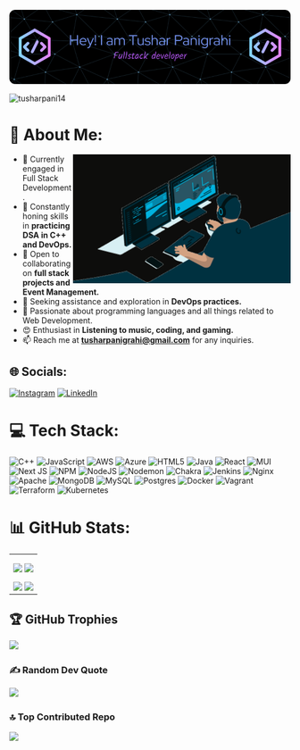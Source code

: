 ![Header](./github-header-image.png)

<p align="left"> <img src="https://komarev.com/ghpvc/?username=tusharpani14&label=Profile%20views&color=0e75b6&style=flat" alt="tusharpani14" /> </p>



# 💫 About Me:
<img align="right" alt="coding" width="390" src="https://raw.githubusercontent.com/Potential17/Potential17/master/user%20(2).gif">

- 🔭 Currently engaged in Full Stack Development.  
- 🌱 Constantly honing skills in **practicing DSA in C++ and DevOps.**  
- 👯 Open to collaborating on **full stack projects and Event Management.**  
- 🤝 Seeking assistance and exploration in **DevOps practices.**  
- 💭 Passionate about programming languages and all things related to Web Development.  
- 😍 Enthusiast in **Listening to music, coding, and gaming.**  
- 📫 Reach me at **tusharpanigrahi@gmail.com** for any inquiries.

## 🌐 Socials:
[![Instagram](https://img.shields.io/badge/Instagram-%23E4405F.svg?logo=Instagram&logoColor=white)](https://instagram.com/pani.tushar) [![LinkedIn](https://img.shields.io/badge/LinkedIn-%230077B5.svg?logo=linkedin&logoColor=white)](https://linkedin.com/in/tusharpanigrahi) 

# 💻 Tech Stack:
![C++](https://img.shields.io/badge/c++-%2300599C.svg?style=for-the-badge&logo=c%2B%2B&logoColor=white) ![JavaScript](https://img.shields.io/badge/javascript-%23323330.svg?style=for-the-badge&logo=javascript&logoColor=%23F7DF1E) ![AWS](https://img.shields.io/badge/AWS-%23FF9900.svg?style=for-the-badge&logo=amazon-aws&logoColor=white) ![Azure](https://img.shields.io/badge/azure-%230072C6.svg?style=for-the-badge&logo=microsoftazure&logoColor=white) ![HTML5](https://img.shields.io/badge/html5-%23E34F26.svg?style=for-the-badge&logo=html5&logoColor=white) ![Java](https://img.shields.io/badge/java-%23ED8B00.svg?style=for-the-badge&logo=openjdk&logoColor=white) ![React](https://img.shields.io/badge/react-%2320232a.svg?style=for-the-badge&logo=react&logoColor=%2361DAFB) ![MUI](https://img.shields.io/badge/MUI-%230081CB.svg?style=for-the-badge&logo=mui&logoColor=white) ![Next JS](https://img.shields.io/badge/Next-black?style=for-the-badge&logo=next.js&logoColor=white) ![NPM](https://img.shields.io/badge/NPM-%23CB3837.svg?style=for-the-badge&logo=npm&logoColor=white) ![NodeJS](https://img.shields.io/badge/node.js-6DA55F?style=for-the-badge&logo=node.js&logoColor=white) ![Nodemon](https://img.shields.io/badge/NODEMON-%23323330.svg?style=for-the-badge&logo=nodemon&logoColor=%BBDEAD) ![Chakra](https://img.shields.io/badge/chakra-%234ED1C5.svg?style=for-the-badge&logo=chakraui&logoColor=white) ![Jenkins](https://img.shields.io/badge/jenkins-%232C5263.svg?style=for-the-badge&logo=jenkins&logoColor=white) ![Nginx](https://img.shields.io/badge/nginx-%23009639.svg?style=for-the-badge&logo=nginx&logoColor=white) ![Apache](https://img.shields.io/badge/apache-%23D42029.svg?style=for-the-badge&logo=apache&logoColor=white) ![MongoDB](https://img.shields.io/badge/MongoDB-%234ea94b.svg?style=for-the-badge&logo=mongodb&logoColor=white) ![MySQL](https://img.shields.io/badge/mysql-%2300000f.svg?style=for-the-badge&logo=mysql&logoColor=white) ![Postgres](https://img.shields.io/badge/postgres-%23316192.svg?style=for-the-badge&logo=postgresql&logoColor=white) ![Docker](https://img.shields.io/badge/docker-%230db7ed.svg?style=for-the-badge&logo=docker&logoColor=white) ![Vagrant](https://img.shields.io/badge/vagrant-%231563FF.svg?style=for-the-badge&logo=vagrant&logoColor=white) ![Terraform](https://img.shields.io/badge/terraform-%235835CC.svg?style=for-the-badge&logo=terraform&logoColor=white) ![Kubernetes](https://img.shields.io/badge/kubernetes-%23326ce5.svg?style=for-the-badge&logo=kubernetes&logoColor=white)
# 📊 GitHub Stats:
<table>


<td align="center">
<p align="center">
  <img height=200px src="https://media0.giphy.com/media/v1.Y2lkPTc5MGI3NjExbmRjNmthOW5zbzBsOWZiaDRqbDdyNHBqMjB0NXQ3eDZ5Ymg2ZXd1ZiZlcD12MV9pbnRlcm5hbF9naWZfYnlfaWQmY3Q9cw/8FwQXLAaeea8lnnvam/giphy.gif" /> 
 <img height=200px src="https://github-readme-stats.vercel.app/api/top-langs/?username=TusharPani14&theme=dark&hide_border=false&include_all_commits=false&count_private=false&layout=compact">
</p>


  <img width="46%" src="https://github-readme-stats.vercel.app/api?username=TusharPani14&theme=dark&hide_border=false&include_all_commits=false&count_private=false" />
  <img width="50%" src="https://github-readme-streak-stats.herokuapp.com/?user=TusharPani14&theme=dark&hide_border=false" />
</td>

</table>

## 🏆 GitHub Trophies
![](https://github-profile-trophy.vercel.app/?username=TusharPani14&theme=onestar&no-frame=true&no-bg=false&margin-w=4)

### ✍️ Random Dev Quote
![](https://quotes-github-readme.vercel.app/api?type=vetical&theme=radical)

### 🔝 Top Contributed Repo
![](https://github-contributor-stats.vercel.app/api?username=TusharPani14&limit=5&theme=dark&combine_all_yearly_contributions=true)

<!-- Proudly created with GPRM ( https://gprm.itsvg.in ) -->
